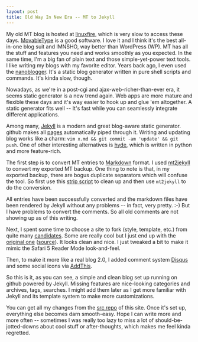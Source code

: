 ```yaml
---
layout: post
title: Old Way In New Era -- MT to Jekyll
---
```


My old MT blog is hosted at [linuxfire][fire], which is very slow to
access these days.  [MovableType][MT] is a good software.  I love it and I think it's the
best all-in-one blog suit and IMNSHO, way better than WordPress (WP).  MT has
all the stuff and features you need and works smoothly as you expected.  In
the same time, I'm a big fan of plain text and those simple-yet-power text
tools.  I like writing my blogs with my favorite editor.  Years back ago, I
even used the [nanoblogger][nb].  It's a static blog generator written in pure
shell scripts and commands.  It's kinda slow, though.

Nowadays, as we're in a post-cgi and ajax-web-richer-than-ever era, it seems
static generator is a new trend again.  Web apps are more mature and flexible
these days and it's way easier to hook up and glue 'em altogether. A static
generator fits well -- It's fast while you can seamlessly integrate different
applications.

Among many, [Jekyll][jekyll] is a modern and great blog-aware static
generator.  github makes all [pages][pages] automatically piped
through it.  Writing and updating blog works like a charm: `vim x.md && git commit -am 'update' && git
push`.  One of other interesting alternatives is [hyde][hyde], which is
written in python and more feature-rich.

The first step is to convert MT entries to [Markdown][md] format.  I used
[mt2jekyll][m2j] to convert my exported MT backup.  One thing to note is that,
in my exported backup, there are bogus duplicate separators which will confuse
the tool. So first use this [strip script][strip] to clean up and then use
`mt2jekyll` to do the conversion.

<script src="http://gist.github.com/651761.js?file=strip.pl"></script>

All entries have been successfully converted and the
markdown files have been rendered by Jekyll without any problems -- in fact,
very pretty. :-)  But I have problems to convert the comments.  So all old
comments are not showing up as of this writing.

Next, I spent some time to choose a site to fork (style, template, etc.) from
quite many [candidates][sites].  Some are really cool but I just end up with
the [original one][mojo] ([source][mojosrc]).  It looks clean and nice.  I
just tweaked a bit to make it mimic the Safari 5 Reader Mode look-and-feel.

Then, to make it more like a real blog 2.0, I added comment system [Disqus][dq]
and some social icons via [AddThis][add].

So this is it, as you can see, a simple and clean blog set up running on
github powered by Jekyll.  Missing features are nice-looking categories and
archives, tags, searches.  I might add them later as I get more familiar with
Jekyll and its template system to make more customizations.

You can get all my changes from the [src repo][repo] of this site.  Once it's
set up, everything else becomes darn smooth-easy.  Hope I can write more and
more often -- sometimes I was really too lazy to miss a lot of
should-be-jotted-downs about cool stuff or after-thoughts, which makes me feel
kinda regretted.

[md]: http://daringfireball.net/projects/markdown/
[jekyll]: http://github.com/mojombo/jekyll
[pages]: http://pages.github.com/
[repo]: http://github.com/int/int.github.com
[fire]: http://linuxfire.com.cn/~alecs/
[add]: http://www.addthis.com/
[sites]: http://github.com/mojombo/jekyll/wiki/Sites
[dq]: http://disqus.com/
[m2j]: http://github.com/metajack/mt2jekyll
[mojo]: http://tom.preston-werner.com/
[mojosrc]: http://github.com/mojombo/mojombo.github.com
[nb]: http://nanoblogger.sourceforge.net/
[hyde]: http://github.com/lakshmivyas/hyde
[MT]: http://movabletype.org
[strip]: http://gist.github.com/651761
